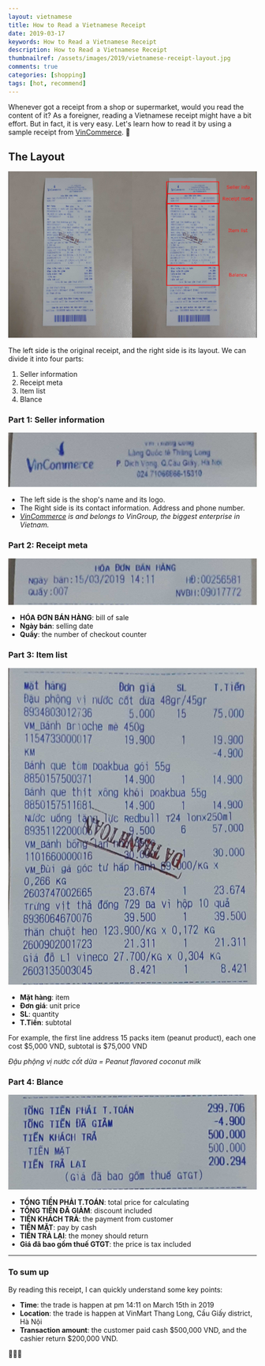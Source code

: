 ```yaml
---
layout: vietnamese
title: How to Read a Vietnamese Receipt
date: 2019-03-17
keywords: How to Read a Vietnamese Receipt
description: How to Read a Vietnamese Receipt
thumbnailref: /assets/images/2019/vietnamese-receipt-layout.jpg
comments: true
categories: [shopping]
tags: [hot, recommend]
---
```


Whenever got a receipt from a shop or supermarket, would you read the content of it? As a foreigner, reading a Vietnamese receipt might have a bit effort. But in fact, it is very easy. Let's learn how to read it by using a sample receipt from [VinCommerce](/2019/01/23/vingroup-the-biggest-enterprise-in-vietnam.html#commerce). 🤗

## The Layout

![vietnamese receipt layout](/assets/images/2019/vietnamese-receipt-layout.jpg)

The left side is the original receipt, and the right side is its layout. We can divide it into four parts:

1. Seller information
2. Receipt meta
3. Item list
4. Blance


### Part 1: Seller information

![vietnamese receipt seller info](/assets/images/2019/vietnamese-receipt-seller-info.jpg)

* The left side is the shop's name and its logo.
* The Right side is its contact information. Address and phone number.
* *[VinCommerce](/2019/01/23/vingroup-the-biggest-enterprise-in-vietnam.html#commerce) is  and belongs to VinGroup, the biggest enterprise in Vietnam.*

### Part 2: Receipt meta

![vietnamese receipt meta](/assets/images/2019/vietnamese-receipt-meta.jpg)

* **HÓA ĐƠN BÁN HÀNG**: bill of sale
* **Ngày bán**: selling date
* **Quầy**: the number of checkout counter

### Part 3: Item list

![vietnamese receipt item list](/assets/images/2019/vietnamese-receipt-item-list.jpg)

* **Mặt hàng**: item
* **Đơn giá**: unit price
* **SL**: quantity
* **T.Tiền**: subtotal

For example, the first line address 15 packs item (peanut product), each one cost $5,000 VND, subtotal is $75,000 VND

*Đậu phộng vị nước cốt dừa = Peanut flavored coconut milk*

### Part 4: Blance

![vietnamese receipt blance](/assets/images/2019/vietnamese-receipt-blance.jpg)

* **TỔNG TIỀN PHẢI T.TOÁN**:  total price for calculating
* **TỔNG TIỀN ĐÃ GIẢM**: discount included
* **TIỀN KHÁCH TRẢ**: the payment from customer
* **TIỀN MẶT**: pay by cash
* **TIỂN TRẢ LẠI**: the money should return
* **Giá đã bao gồm thuế GTGT**: the price is tax included

---

### To sum up

By reading this receipt, I can quickly understand some key points:

* **Time**: the trade is happen at pm 14:11 on March 15th in 2019
* **Location**: the trade is happen at VinMart Thang Long, Cầu Giấy district, Hà Nội
* **Transaction amount**: the customer paid cash $500,000 VND, and the cashier return $200,000 VND.

🤗😂💸